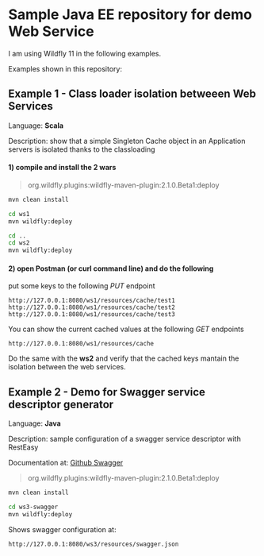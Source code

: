 # Sample Java EE repository for demo Web Service

I am using Wildfly 11 in the following examples.

Examples shown in this repository:

## Example 1 - Class loader isolation betweeen Web Services

Language: **Scala**

Description: show that a simple Singleton Cache object in an Application servers is isolated thanks to the classloading 

#### 1) compile and install the 2 wars

> org.wildfly.plugins:wildfly-maven-plugin:2.1.0.Beta1:deploy

```bash
mvn clean install

cd ws1
mvn wildfly:deploy

cd ..
cd ws2
mvn wildfly:deploy
``` 

#### 2) open Postman (or curl command line) and do the following 

put some keys to the following *PUT* endpoint

```
http://127.0.0.1:8080/ws1/resources/cache/test1
http://127.0.0.1:8080/ws1/resources/cache/test2
http://127.0.0.1:8080/ws1/resources/cache/test3
```


You can show the current cached values at the following *GET* endpoints

```
http://127.0.0.1:8080/ws1/resources/cache
```

Do the same with the **ws2** and verify that the cached keys mantain the isolation between the web services.


## Example 2 - Demo for Swagger service descriptor generator

Language: **Java**

Description: sample configuration of a swagger service descriptor with RestEasy

Documentation at: [Github Swagger](https://github.com/swagger-api/swagger-core/wiki/Swagger-Core-RESTEasy-2.X-Project-Setup-1.5#using-the-application-class)

> org.wildfly.plugins:wildfly-maven-plugin:2.1.0.Beta1:deploy

```bash
mvn clean install

cd ws3-swagger
mvn wildfly:deploy
``` 

Shows swagger configuration at:

```
http://127.0.0.1:8080/ws3/resources/swagger.json
```



